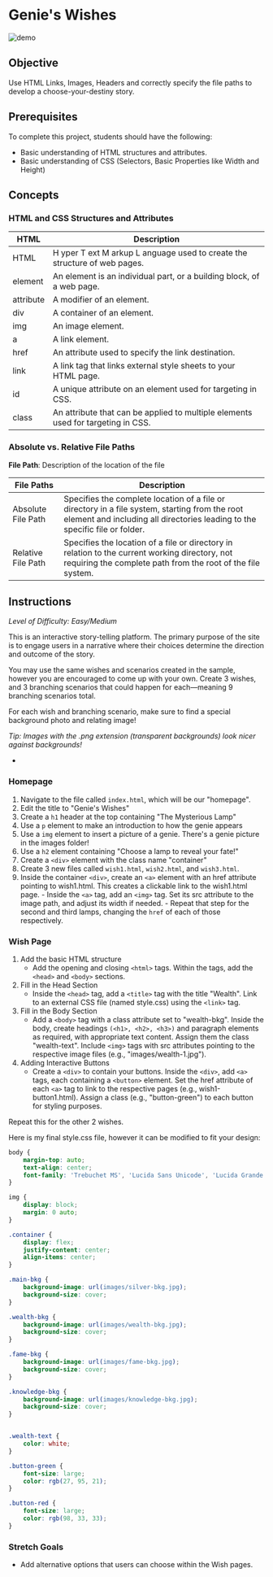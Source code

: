 # Genie's Wishes

![demo](images/demo.gif)

## Objective

Use HTML Links, Images, Headers and correctly specify the file paths to develop a choose-your-destiny story.

## Prerequisites

To complete this project, students should have the following:

* Basic understanding of HTML structures and attributes.
* Basic understanding of CSS (Selectors, Basic Properties like Width and Height)

## Concepts
### HTML and CSS Structures and Attributes
| HTML      | Description                                                                      | 
|-----------|----------------------------------------------------------------------------------|
| HTML      | H yper T ext M arkup L anguage used to create the structure of web pages.        | 
| element   | An element is an individual part, or a building block, of a web page.            | 
| attribute | A modifier of an element.                                                        | 
| div       | A container of an element.                                                       | 
| img       | An image element.                                                                | 
| a         | A link element.                                                                  | 
| href      | An attribute used to specify the link destination.                               | 
| link      | A link tag that links external style sheets to your HTML page.                   |
| id        | A unique attribute on an element used for targeting in CSS.                      | 
| class     | An attribute that can be applied to multiple elements used for targeting in CSS. |

### Absolute vs. Relative File Paths
__File Path__: Description of the location of the file

| File Paths         | Description                                                                                                                                                                   | 
|--------------------|-------------------------------------------------------------------------------------------------------------------------------------------------------------------------------|
| Absolute File Path | Specifies the complete location of a file or directory in a file system, starting from the root element and including all directories leading to the specific file or folder. | 
| Relative File Path | Specifies the location of a file or directory in relation to the current working directory, not requiring the complete path from the root of the file system.                 | 

## Instructions

_Level of Difficulty: Easy/Medium_

This is an interactive story-telling platform. The primary purpose of the site is to engage users in a narrative where their choices determine the direction and outcome of the story.

You may use the same wishes and scenarios created in the sample, however you are encouraged to come up with your own. Create 3 wishes, and 3 branching scenarios that could happen for each—meaning 9 branching scenarios total.

For each wish and branching scenario, make sure to find a special background photo and relating image!

_Tip: Images with the .png extension (transparent backgrounds) look nicer against backgrounds!_

- 

### Homepage

1. Navigate to the file called `index.html`, which will be our "homepage".
2. Edit the title to "Genie's Wishes"
3. Create a ``h1`` header at the top containing "The Mysterious Lamp"
4. Use a ``p`` element to make an introduction to how the genie appears
5. Use a ``img`` element to insert a picture of a genie. There's a genie picture in the images folder!
6. Use a ``h2`` element containing "Choose a lamp to reveal your fate!"
7. Create a ``<div>`` element with the class name "container"
8. Create 3 new files called `wish1.html`, `wish2.html`, and `wish3.html`.
9. Inside the container `<div>`, create an `<a>` element with an href attribute pointing to wish1.html. This creates a clickable link to the wish1.html page.
        - Inside the `<a>` tag, add an `<img>` tag. Set its src attribute to the image path, and adjust its width if needed.
        -  Repeat that step for the second and third lamps, changing the `href` of each of those respectively.

### Wish Page

1. Add the basic HTML structure
   - Add the opening and closing `<html>` tags.
      Within the <html> tags, add the `<head>` and `<body>` sections.
2. Fill in the Head Section
   - Inside the `<head>` tag, add a `<title>` tag with the title "Wealth".
     Link to an external CSS file (named style.css) using the `<link>` tag.
3. Fill in the Body Section
   - Add a `<body>` tag with a class attribute set to "wealth-bkg".
      Inside the body, create headings `(<h1>, <h2>, <h3>)` and paragraph elements as required, with appropriate text content. Assign them the class "wealth-text".
      Include `<img>` tags with src attributes pointing to the respective image files (e.g., "images/wealth-1.jpg").
4. Adding Interactive Buttons
   - Create a `<div>` to contain your buttons.
     Inside the `<div>`, add `<a>` tags, each containing a `<button>` element. Set the href attribute of each `<a>` tag to link to the respective pages (e.g., wish1-button1.html).
     Assign a class (e.g., "button-green") to each button for styling purposes.

Repeat this for the other 2 wishes. 

Here is my final style.css file, however it can be modified to fit your design:

```css
body {
    margin-top: auto;
    text-align: center;
    font-family: 'Trebuchet MS', 'Lucida Sans Unicode', 'Lucida Grande', 'Lucida Sans', Arial, sans-serif;
}

img {
    display: block;
    margin: 0 auto;
}

.container {
    display: flex;
    justify-content: center;
    align-items: center;
}

.main-bkg {
    background-image: url(images/silver-bkg.jpg);
    background-size: cover;
}

.wealth-bkg {
    background-image: url(images/wealth-bkg.jpg);
    background-size: cover;
}

.fame-bkg {
    background-image: url(images/fame-bkg.jpg);
    background-size: cover;
}

.knowledge-bkg {
    background-image: url(images/knowledge-bkg.jpg);
    background-size: cover;
}


.wealth-text {
    color: white;
}

.button-green {
    font-size: large;
    color: rgb(27, 95, 21);
}

.button-red {
    font-size: large;
    color: rgb(98, 33, 33);
}
```

### Stretch Goals
- Add alternative options that users can choose within the Wish pages.

